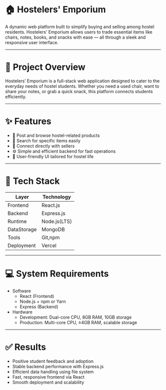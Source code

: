 # 🏠 Hostelers' Emporium
A dynamic web platform built to simplify buying and selling among hostel residents. Hostelers' Emporium allows users to trade essential items like chairs, notes, books, and snacks with ease — all through a sleek and responsive user interface.

---

# 📌 Project Overview
Hostelers’ Emporium is a full-stack web application designed to cater to the everyday needs of hostel students. Whether you need a used chair, want to share your notes, or grab a quick snack, this platform connects students efficiently.

---

# ✨ Features
  - 🛒 Post and browse hostel-related products
  - 🔎 Search for specific items easily
  - 💬 Connect directly with sellers
  - ⚙️ Simple and efficient backend for fast operations
  - 🧠 User-friendly UI tailored for hostel life

---

# 🧰 Tech Stack
  | Layer       | Technology   |
  | -----       | ----------   |
  | Frontend    | React.js     |
  | Backend     | Express.js   |
  | Runtime     | Node.js(LTS) |
  | DataStorage | MongoDB      |
  | Tools       | Git,npm      |
  | Deployment  | Vercel       |

---

# 💻 System Requirements
  - Software
    - React (Frontend)
    - Node.js + npm or Yarn
    - Express (Backend)
  - Hardware
    - Development: Dual-core CPU, 8GB RAM, 10GB storage
    - Production: Multi-core CPU, ≥4GB RAM, scalable storage

---

# ✅ Results
  - Positive student feedback and adoption
  - Stable backend performance with Express.js
  - Efficient data handling using file system
  - Fast, responsive frontend via React
  - Smooth deployment and scalability


